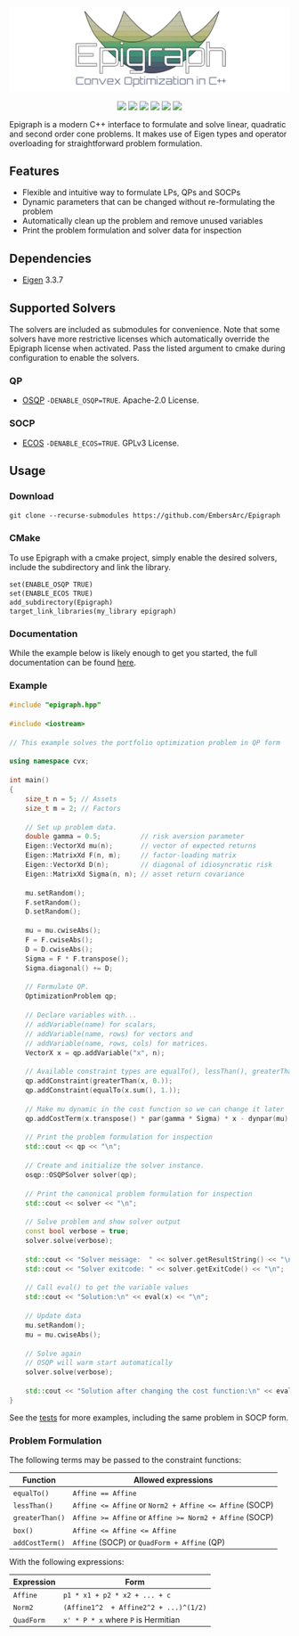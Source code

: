 <p align="center">
    <img src="img/logo.png">
</p>

<p align="center">
<a href="https://shields.io/" alt="">
    <img src="https://img.shields.io/badge/Version-0.4.0-orange.svg" /></a>
<a href="https://shields.io/" alt="">
    <img src="https://img.shields.io/badge/Status-Beta-orange.svg" /></a>
<a href="https://shields.io/" alt="">
    <img src="https://img.shields.io/badge/Maintained%3F-yes-green.svg" /></a>
<a href="https://github.com/EmbersArc/Epigraph/blob/master/LICENSE" alt="">
    <img src="https://img.shields.io/badge/License-MIT-blue.svg" /></a>
<a href="https://travis-ci.org/github/EmbersArc/Epigraph" alt="">
    <img src="https://api.travis-ci.org/EmbersArc/Epigraph.svg?branch=master" /></a>
<a href="https://codecov.io/gh/EmbersArc/Epigraph" alt="">
    <img src="https://codecov.io/gh/EmbersArc/Epigraph/branch/master/graph/badge.svg" /></a>
</p>

Epigraph is a modern C++ interface to formulate and solve linear, quadratic and second order cone problems. It makes use of Eigen types and operator overloading for straightforward problem formulation.

## Features
* Flexible and intuitive way to formulate LPs, QPs and SOCPs
* Dynamic parameters that can be changed without re-formulating the problem
* Automatically clean up the problem and remove unused variables
* Print the problem formulation and solver data for inspection

## Dependencies

* [Eigen](http://eigen.tuxfamily.org) 3.3.7

## Supported Solvers

The solvers are included as submodules for convenience. Note that some solvers have more restrictive licenses which automatically override the Epigraph license when activated. Pass the listed argument to cmake during configuration to enable the solvers.

### QP 
* [OSQP](https://github.com/oxfordcontrol/osqp) `-DENABLE_OSQP=TRUE`. Apache-2.0 License.

### SOCP
* [ECOS](https://github.com/embotech/ecos) `-DENABLE_ECOS=TRUE`. GPLv3 License.

## Usage

### Download
```
git clone --recurse-submodules https://github.com/EmbersArc/Epigraph
```

### CMake
To use Epigraph with a cmake project, simply enable the desired solvers, include the subdirectory and link the library.
```
set(ENABLE_OSQP TRUE)
set(ENABLE_ECOS TRUE)
add_subdirectory(Epigraph)
target_link_libraries(my_library epigraph)
```

### Documentation

While the example below is likely enough to get you started, the full documentation can be found [here](https://embersarc.github.io/Epigraph/).

### Example

```cpp
#include "epigraph.hpp"

#include <iostream>

// This example solves the portfolio optimization problem in QP form

using namespace cvx;

int main()
{
    size_t n = 5; // Assets
    size_t m = 2; // Factors

    // Set up problem data.
    double gamma = 0.5;          // risk aversion parameter
    Eigen::VectorXd mu(n);       // vector of expected returns
    Eigen::MatrixXd F(n, m);     // factor-loading matrix
    Eigen::VectorXd D(n);        // diagonal of idiosyncratic risk
    Eigen::MatrixXd Sigma(n, n); // asset return covariance

    mu.setRandom();
    F.setRandom();
    D.setRandom();

    mu = mu.cwiseAbs();
    F = F.cwiseAbs();
    D = D.cwiseAbs();
    Sigma = F * F.transpose();
    Sigma.diagonal() += D;

    // Formulate QP.
    OptimizationProblem qp;

    // Declare variables with...
    // addVariable(name) for scalars,
    // addVariable(name, rows) for vectors and
    // addVariable(name, rows, cols) for matrices.
    VectorX x = qp.addVariable("x", n);

    // Available constraint types are equalTo(), lessThan(), greaterThan() and box()
    qp.addConstraint(greaterThan(x, 0.));
    qp.addConstraint(equalTo(x.sum(), 1.));

    // Make mu dynamic in the cost function so we can change it later
    qp.addCostTerm(x.transpose() * par(gamma * Sigma) * x - dynpar(mu).dot(x));

    // Print the problem formulation for inspection
    std::cout << qp << "\n";

    // Create and initialize the solver instance.
    osqp::OSQPSolver solver(qp);

    // Print the canonical problem formulation for inspection
    std::cout << solver << "\n";

    // Solve problem and show solver output
    const bool verbose = true;
    solver.solve(verbose);

    std::cout << "Solver message:  " << solver.getResultString() << "\n";
    std::cout << "Solver exitcode: " << solver.getExitCode() << "\n";

    // Call eval() to get the variable values
    std::cout << "Solution:\n" << eval(x) << "\n";

    // Update data
    mu.setRandom();
    mu = mu.cwiseAbs();

    // Solve again
    // OSQP will warm start automatically
    solver.solve(verbose);

    std::cout << "Solution after changing the cost function:\n" << eval(x) << "\n";
}
```
See the [tests](tests) for more examples, including the same problem in SOCP form.

### Problem Formulation
The following terms may be passed to the constraint functions:

| Function | Allowed expressions |
| --- | --- |
| `equalTo()`|`Affine == Affine` |
| `lessThan()`| `Affine <= Affine` or `Norm2 + Affine <= Affine` (SOCP) |
| `greaterThan()`| `Affine >= Affine` or `Affine >= Norm2 + Affine` (SOCP) |
| `box()`| `Affine <= Affine <= Affine` |
| `addCostTerm()`| `Affine` (SOCP) or `QuadForm + Affine` (QP) |

With the following expressions:

| Expression | Form |
| --- | --- |
| `Affine` | `p1 * x1 + p2 * x2 + ... + c` |
| `Norm2` | `(Affine1^2  + Affine2^2 + ...)^(1/2)` |
| `QuadForm` | ``x' * P * x`` where `P` is Hermitian |
